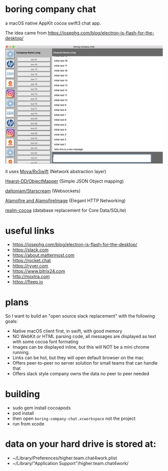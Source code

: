 # boring company chat

a macOS native AppKit cocoa swift3 chat app.

The idea came from https://josephg.com/blog/electron-is-flash-for-the-desktop/

![](screenshot.png)

it uses [Moya/RxSwift](https://github.com/Moya/Moya) (Network abstraction layer)

[Hearst-DD/ObjectMapper](https://github.com/Hearst-DD/ObjectMapper) (Simple JSON Object mapping)

[daltoniam/Starscream](https://github.com/daltoniam/Starscream) (Websockets)

[Alamofire and AlamofireImage](https://github.com/Alamofire/Alamofireimage) (Elegant HTTP Networking)

[realm-cocoa](https://github.com/realm/realm-cocoa) (database replacement for Core Data/SQLite)


# useful links

* https://josephg.com/blog/electron-is-flash-for-the-desktop/
* https://slack.com
* https://about.mattermost.com
* https://rocket.chat
* https://ryver.com
* https://www.bitrix24.com
* http://moxtra.com
* https://fleep.io

# plans

So I want to build an "open source slack replacement" with the following goals:

* Native macOS client first, in swift, with good memory 
* NO WebKit or HTML parsing code, all messages are displayed as text with some cocoa font formating
* Images can be displayed inline, but this will NOT be a mini chrome running.
* Links can be hot, but they will open default browser on the mac
* Offers peer-to-peer no server solution for small teams that can handle that
* Offers slack style company owns the data no peer to peer needed

# building

* sudo gem install cocoapods
* pod install
* then open `boring-company-chat.xcworkspace` not the project
* run from xcode

# data on your hard drive is stored at:

* ~/Library/Preferences/higher.team.chat4work.plist 
* ~/Library/"Application Support"/higher.team.chat4work/
